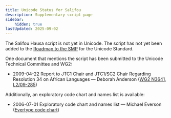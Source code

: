 ```yaml
---
title: Unicode Status for Salifou
description: Supplementary script page
sidebar:
    hidden: true
lastUpdated: 2025-09-02
---
```


The Salifou Hausa script is not yet in Unicode. The script has not yet been added to the [Roadmap to the SMP](http://www.unicode.org/roadmaps/smp/) for the Unicode Standard.

[comment]: # (end of intro)

[comment]: # (start of blocks)



[comment]: # (end of blocks)

[comment]: # (start of chars)



[comment]: # (end of chars)

[comment]: # (start of rest)

One document that mentions the script has been submitted to the Unicode Technical Committee and WG2:

- 2009-04-22 Report to JTC1 Chair and JTC1/SC2 Chair Regarding Resolution 34 on African Languages — Deborah Anderson ([WG2 N3641](https://www.unicode.org/wg2/docs/n3641.pdf), [L2/09-285](http://www.unicode.org/cgi-bin/GetMatchingDocs.pl?L2/09-285))

Additionally, an exploratory code chart and names list is available:

- 2006-07-01 Exploratory code chart and names list — Michael Everson ([Evertype code chart](http://www.evertype.com/standards/iso10646/pdf/salifou-hausa.pdf))
